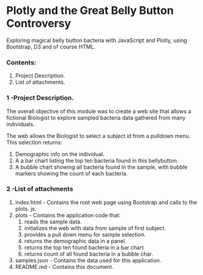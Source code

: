 # Plotly and the Great Belly Button Controversy
Exploring magical belly button bacteria with JavaScript and Plotly, using  Bootstrap, D3 and of course HTML.

### Contents: 

1. Project Description.
2. List of attachments.

### 1 -Project Description.  

The overall objective of this module was to create a web site that allows a fictional Biologist to explore sampled bacteria data gathered from many individuals.

The web allows the Biologist to select a subject id from a pulldown menu. This selection returns: 

1. Demographic info on the individual.
2. A a bar chart listing the top ten bacteria found in this bellybutton.
3. A  bubble chart showing all bacteria found in the sample, with bubble markers  showing the count of each bacteria. 

### 2 -List of attachments

1. index.html - Contains the root web page using Bootstrap and calls to the plots. js.
2. plots - Contains the application code that:
   1. reads the sample data.
   2. initializes the web with data from sample of first subject.
   3. provides a pull down menu for sample selection.
   4. returns the demographic data in a panel.
   5. returns the top ten found bacteria in a bar chart
   6. returns count of all found bacteria in a bubble char.
3. samples.json - Contains the data used for this application.
4. README.md - Contains this document.